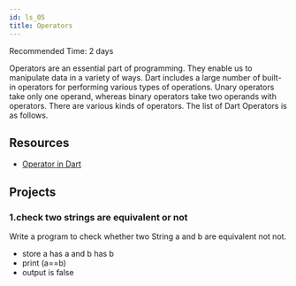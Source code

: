 ```yaml
---
id: ls_05
title: Operators
---
```


Recommended Time: 2 days

Operators are an essential part of programming. They enable us to manipulate data in a variety of ways.
Dart includes a large number of built-in operators for performing various types of operations. Unary operators take only one operand, whereas binary operators take two operands with operators. There are various kinds of operators. The list of Dart Operators is as follows.

## Resources

- [Operator in Dart](https://api.flutter.dev/flutter/dart-core/int/operator_bitwise_and.html)

## Projects

### 1.check two strings are equivalent or not

Write a program to check whether two String a and b are equivalent not not.

- store a has a and b has b
- print (a==b)
- output is false
